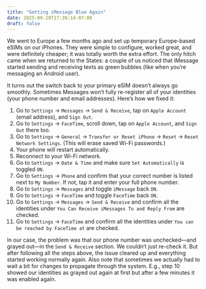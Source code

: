 ```yaml
---
title: "Getting iMessage Blue Again"
date: 2025-09-28T17:39:14-07:00
draft: false
---
```

We went to Europe a few months ago and set up temporary Europe-based eSIMs on our iPhones. They were simple to configure, worked great, and were definitely cheaper; it was totally worth the extra effort. The only hitch came when we returned to the States: a couple of us noticed that iMessage started sending and receiving texts as green bubbles (like when you’re messaging an Android user).

It turns out the switch back to your primary eSIM doesn’t always go smoothly. Sometimes Messages won’t fully re-register all of your identities (your phone number and email addresses). Here’s how we fixed it:

1. Go to `Settings` → `Messages` → `Send & Receive`, tap on `Apple Account` (email address), and `Sign Out`.
2. Go to `Settings` → `FaceTime`, scroll down, tap on `Apple Account`, and `Sign Out` there too.
3. Go to `Settings` → `General` → `Transfer or Reset iPhone` → `Reset` → `Reset Network Settings`. (This will erase saved Wi-Fi passwords.)
4. Your phone will restart automatically.
5. Reconnect to your Wi-Fi network.
6. Go to `Settings` → `Date & Time` and make sure `Set Automatically` is toggled `ON`.
7. Go to `Settings` → `Phone` and confirm that your correct number is listed next to `My Number`. If not, tap it and enter your full phone number.
8. Go to `Settings` → `Messages` and toggle `iMessage` back `ON`.
9. Go to `Settings` → `FaceTime` and toggle `FaceTime` back `ON`.
10. Go to `Settings` → `Messages` → `Send & Receive` and confirm all the identities under `You Can Receive iMessages To and Reply From` are checked.
11. Go to `Settings` → `FaceTime` and confirm all the identities under `You can be reached by FaceTime at` are checked.

In our case, the problem was that our phone number was unchecked—and grayed out—in the `Send & Receive` section. We couldn’t just re-check it. But after following all the steps above, the issue cleared up and everything started working normally again. Also note that sometimes we actually had to wait a bit for changes to propagate through the system. E.g., step 10 showed our identities as grayed out again at first but after a few minutes it was enabled again. 